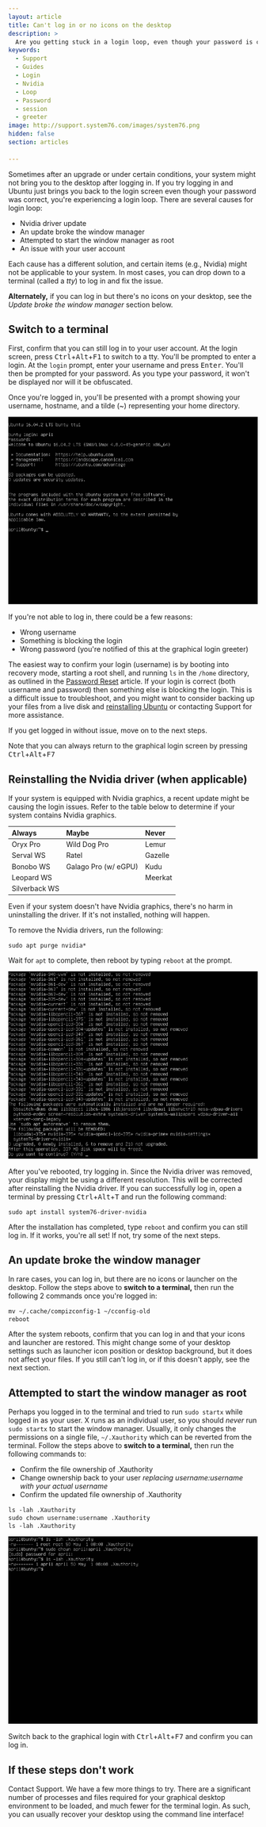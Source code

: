 ```yaml
---
layout: article
title: Can't log in or no icons on the desktop
description: >
  Are you getting stuck in a login loop, even though your password is correct? Are you logged in with no desktop icons?
keywords:
  - Support
  - Guides
  - Login
  - Nvidia
  - Loop
  - Password
  - session
  - greeter
image: http://support.system76.com/images/system76.png
hidden: false
section: articles

---
```


Sometimes after an upgrade or under certain conditions, your system might not bring you to the desktop after logging in. If you try logging in and Ubuntu just brings you back to the login screen even though your password was correct, you're experiencing a login loop. There are several causes for login loop:

* Nvidia driver update
* An update broke the window manager
* Attempted to start the window manager as root
* An issue with your user account

Each cause has a different solution, and certain items (e.g., Nvidia) might not be applicable to your system. In most cases, you can drop down to a terminal (called a *tty*) to log in and fix the issue.

**Alternately,** if you can log in but there's no icons on your desktop, see the *Update broke the window manager* section below.

## Switch to a terminal

First, confirm that you can still log in to your user account. At the login screen, press <kbd>Ctrl</kbd>+<kbd>Alt</kbd>+<kbd>F1</kbd> to switch to a tty. You'll be prompted to enter a login. At the `login` prompt, enter your username and press <kbd>Enter</kbd>. You'll then be prompted for your password. As you type your password, it won't be displayed nor will it be obfuscated.

Once you're logged in, you'll be presented with a prompt showing your username, hostname, and a tilde (~) representing your home directory.

![Login and initial prompt](/images/login-loop/login-initial.png)

If you're not able to log in, there could be a few reasons:

* Wrong username
* Something is blocking the login
* Wrong password (you're notified of this at the graphical login greeter)

The easiest way to confirm your login (username) is by booting into recovery mode, starting a root shell, and running `ls` in the `/home` directory, as outlined in the [Password Reset](http://support.system76.com/articles/password/) article. If your login is correct (both username and password) then something else is blocking the login. This is a difficult issue to troubleshoot, and you might want to consider backing up your files from a live disk and [reinstalling Ubuntu](support.system76.com/articles/restore/) or contacting Support for more assistance.

If you get logged in without issue, move on to the next steps.

Note that you can always return to the graphical login screen by pressing <kbd>Ctrl</kbd>+<kbd>Alt</kbd>+<kbd>F7</kbd>

## Reinstalling the Nvidia driver (when applicable)

If your system is equipped with Nvidia graphics, a recent update might be causing the login issues. Refer to the table below to determine if your system contains Nvidia graphics.

Always        | Maybe                | Never
:-------------|:---------------------|:-----
Oryx Pro      | Wild Dog Pro         | Lemur
Serval WS     | Ratel                | Gazelle
Bonobo WS     | Galago Pro (w/ eGPU) | Kudu
Leopard WS    |                      | Meerkat
Silverback WS |                      |

Even if your system doesn't have Nvidia graphics, there's no harm in uninstalling the driver. If it's not installed, nothing will happen. 

To remove the Nvidia drivers, run the following:

```
sudo apt purge nvidia*
```
Wait for `apt` to complete, then reboot by typing `reboot` at the prompt.

![Removing Nvidia](/images/login-loop/purge-nvidia.png)

After you've rebooted, try logging in. Since the Nvidia driver was removed, your display might be using a different resolution. This will be corrected after reinstalling the Nvidia driver. If you can successfully log in, open a terminal by pressing <kbd>Ctrl</kbd>+<kbd>Alt</kbd>+<kbd>T</kbd> and run the following command:

```
sudo apt install system76-driver-nvidia
```

After the installation has completed, type `reboot` and confirm you can still log in. If it works, you're all set! If not, try some of the next steps.

## An update broke the window manager

In rare cases, you can log in, but there are no icons or launcher on the desktop. Follow the steps above to **switch to a terminal,** then run the following 2 commands once you're logged in:

```
mv ~/.cache/compizconfig-1 ~/cconfig-old
reboot
```

After the system reboots, confirm that you can log in and that your icons and launcher are restored. This might change some of your desktop settings such as launcher icon position or desktop background, but it does not affect your files. If you still can't log in, or if this doesn't apply, see the next section.

## Attempted to start the window manager as root

Perhaps you logged in to the terminal and tried to run `sudo startx` while logged in as your user. X runs as an individual user, so you should *never* run `sudo startx` to start the window manager. Usually, it only changes the permissions on a single file, `~/.Xauthority` which can be reverted from the terminal. Follow the steps above to **switch to a terminal,** then run the following commands to:

* Confirm the file ownership of .Xauthority
* Change ownership back to your user *replacing username:username with your actual username*
* Confirm the updated file ownership of .Xauthority

```
ls -lah .Xauthority
sudo chown username:username .Xauthority
ls -lah .Xauthority
```
![chown Xauth](/images/login-loop/chown-xauth.png)

Switch back to the graphical login with <kbd>Ctrl</kbd>+<kbd>Alt</kbd>+<kbd>F7</kbd> and confirm you can log in.

## If these steps don't work

Contact Support. We have a few more things to try. There are a significant number of processes and files required for your graphical desktop environment to be loaded, and much fewer for the terminal login. As such, you can usually recover your desktop using the command line interface!
